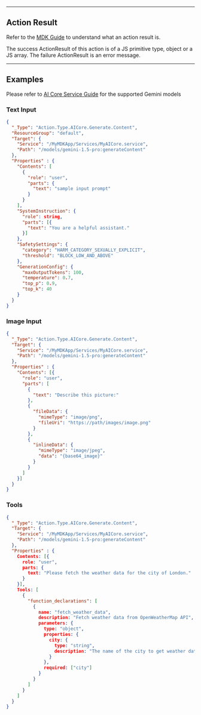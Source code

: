 
----
## Action Result
Refer to the [MDK Guide](https://help.sap.com/doc/f53c64b93e5140918d676b927a3cd65b/Cloud/en-US/docs-en/guides/getting-started/mdk/development/action-binding-and-result.html#action-results) to understand what an action result is.

The success ActionResult of this action is of a JS primitive type, object or a JS array. The failure ActionResult is an error message.

----
## Examples

Please refer to [AI Core Service Guide](https://help.sap.com/doc/c31b38b32a5d4e07a4488cb0f8bb55d9/CLOUD/en-US/f17fa8568d0448c685f2a0301061a6ee.pdf) for the supported Gemini models

### Text Input

```json
{
  "_Type": "Action.Type.AICore.Generate.Content",
  "ResourceGroup": "default", 
  "Target": {
    "Service": "/MyMDKApp/Services/MyAICore.service",
    "Path": "/models/gemini-1.5-pro:generateContent"
  },
  "Properties" : {
    "Contents": [
      {
        "role": "user",
        "parts": {
          "text": "sample input prompt"
        }
      }
    ],
    "SystemInstruction": {
      "role": string,
      "parts": [{
        "text": "You are a helpful assistant."
      }]
    },
    "SafetySettings": {
      "category": "HARM_CATEGORY_SEXUALLY_EXPLICIT",
      "threshold": "BLOCK_LOW_AND_ABOVE"
    },
    "GenerationConfig": {
      "maxOutputTokens": 100,
      "temperature": 0.7,
      "top_p": 0.9,
      "top_k": 40
    }  
  }
}
```


### Image Input

```json
{
  "_Type": "Action.Type.AICore.Generate.Content",
  "Target": {
    "Service": "/MyMDKApp/Services/MyAICore.service",
    "Path": "/models/gemini-1.5-pro:generateContent"
  },
  "Properties" : {
    "Contents": [{
      "role": "user",
      "parts": [
        {
          "text": "Describe this picture:"
        },
        {
          "fileData": {
            "mimeType": "image/png",
            "fileUri": "https://path/images/image.png"
          }
        },
        {
          "inlineData": {
            "mimeType": "image/jpeg",
            "data": "{base64_image}"
          }
        }
      ]
    }]
  }
}
```


### Tools

```json
{
  "_Type": "Action.Type.AICore.Generate.Content",
  "Target": {
    "Service": "/MyMDKApp/Services/MyAICore.service",
    "Path": "/models/gemini-1.5-pro:generateContent"
  },
  "Properties" : {
    Contents: [{
      role: "user",
      parts: {
        text: "Please fetch the weather data for the city of London."
      }
    }],
    Tools: [
      {
        "function_declarations": [
          {
            name: "fetch_weather_data",
            description: "Fetch weather data from OpenWeatherMap API",
            parameters: {
              type: "object",
              properties: {
                city: {
                  type: "string",
                  description: "The name of the city to get weather data for",
                }
              },
              required: ["city"]
            }
          }
        ]
      }
    ]
  }
}
```
